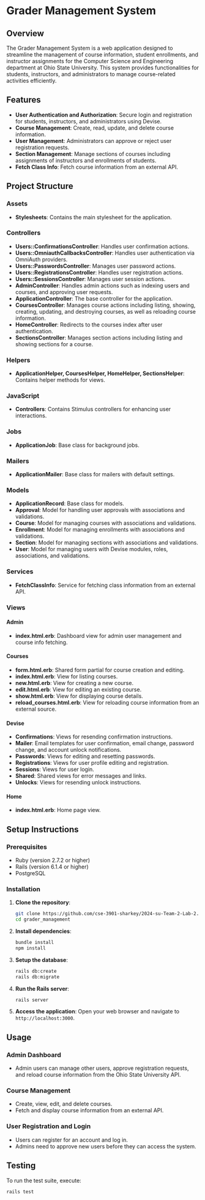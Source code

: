 # Grader Management System

## Overview

The Grader Management System is a web application designed to streamline the management of course information, student enrollments, and instructor assignments for the Computer Science and Engineering department at Ohio State University. This system provides functionalities for students, instructors, and administrators to manage course-related activities efficiently.

## Features

- **User Authentication and Authorization**: Secure login and registration for students, instructors, and administrators using Devise.
- **Course Management**: Create, read, update, and delete course information.
- **User Management**: Administrators can approve or reject user registration requests.
- **Section Management**: Manage sections of courses including assignments of instructors and enrollments of students.
- **Fetch Class Info**: Fetch course information from an external API.

## Project Structure

### Assets

- **Stylesheets**: Contains the main stylesheet for the application.

### Controllers

- **Users::ConfirmationsController**: Handles user confirmation actions.
- **Users::OmniauthCallbacksController**: Handles user authentication via OmniAuth providers.
- **Users::PasswordsController**: Manages user password actions.
- **Users::RegistrationsController**: Handles user registration actions.
- **Users::SessionsController**: Manages user session actions.
- **AdminController**: Handles admin actions such as indexing users and courses, and approving user requests.
- **ApplicationController**: The base controller for the application.
- **CoursesController**: Manages course actions including listing, showing, creating, updating, and destroying courses, as well as reloading course information.
- **HomeController**: Redirects to the courses index after user authentication.
- **SectionsController**: Manages section actions including listing and showing sections for a course.

### Helpers

- **ApplicationHelper, CoursesHelper, HomeHelper, SectionsHelper**: Contains helper methods for views.

### JavaScript

- **Controllers**: Contains Stimulus controllers for enhancing user interactions.

### Jobs

- **ApplicationJob**: Base class for background jobs.

### Mailers

- **ApplicationMailer**: Base class for mailers with default settings.

### Models

- **ApplicationRecord**: Base class for models.
- **Approval**: Model for handling user approvals with associations and validations.
- **Course**: Model for managing courses with associations and validations.
- **Enrollment**: Model for managing enrollments with associations and validations.
- **Section**: Model for managing sections with associations and validations.
- **User**: Model for managing users with Devise modules, roles, associations, and validations.

### Services

- **FetchClassInfo**: Service for fetching class information from an external API.

### Views

#### Admin

- **index.html.erb**: Dashboard view for admin user management and course info fetching.

#### Courses

- **form.html.erb**: Shared form partial for course creation and editing.
- **index.html.erb**: View for listing courses.
- **new.html.erb**: View for creating a new course.
- **edit.html.erb**: View for editing an existing course.
- **show.html.erb**: View for displaying course details.
- **reload_courses.html.erb**: View for reloading course information from an external source.

#### Devise

- **Confirmations**: Views for resending confirmation instructions.
- **Mailer**: Email templates for user confirmation, email change, password change, and account unlock notifications.
- **Passwords**: Views for editing and resetting passwords.
- **Registrations**: Views for user profile editing and registration.
- **Sessions**: Views for user login.
- **Shared**: Shared views for error messages and links.
- **Unlocks**: Views for resending unlock instructions.

#### Home

- **index.html.erb**: Home page view.

## Setup Instructions

### Prerequisites

- Ruby (version 2.7.2 or higher)
- Rails (version 6.1.4 or higher)
- PostgreSQL

### Installation

1. **Clone the repository**:
    ```sh
    git clone https://github.com/cse-3901-sharkey/2024-su-Team-2-Lab-2.git
    cd grader_management
    ```

2. **Install dependencies**:
    ```sh
    bundle install
    npm install
    ```

3. **Setup the database**:
    ```sh
    rails db:create
    rails db:migrate
    ```

4. **Run the Rails server**:
    ```sh
    rails server
    ```

5. **Access the application**:
    Open your web browser and navigate to `http://localhost:3000`.

## Usage

### Admin Dashboard

- Admin users can manage other users, approve registration requests, and reload course information from the Ohio State University API.

### Course Management

- Create, view, edit, and delete courses.
- Fetch and display course information from an external API.

### User Registration and Login

- Users can register for an account and log in.
- Admins need to approve new users before they can access the system.

## Testing

To run the test suite, execute:
```sh
rails test
